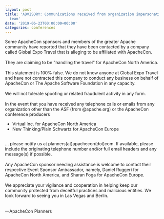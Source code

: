```yaml
---
layout: post
title: 'ADVISORY: Communications received from organization impersonating ApacheCon
  team'
date: '2019-06-23T00:00:00+00:00'
categories: conferences
---
```

<div>Some ApacheCon sponsors and members of the greater Apache community have reported that they have been contacted by a company called Global Expo Travel that is alleging to be affiliated with ApacheCon.</div> 
  <div><br /></div> 
  <div>They are claiming to be &quot;handling the travel&quot; for ApacheCon North America.</div> 
  <div><br /></div> 
  <div>This statement is 100% false. We do not know anyone at Global Expo Travel and have not contracted this company to conduct any business on behalf of ApacheCon or The Apache Software Foundation in any capacity.</div> 
  <div><br /></div> 
  <div>We will not tolerate spoofing or related fraudulent activity in any form.</div> 
  <div><br /></div> 
  <div>In the event that you have received any telephone calls or emails from any organization other than the ASF (from @apache.org) or the ApacheCon conference producers</div> 
  <div> 
    <ul> 
      <li>Virtual Inc. for ApacheCon North America</li> 
      <li>New Thinking/Plain Schwartz for ApacheCon Europe</li> 
    </ul> 
  </div> 
  <div><br /></div> 
  <div>... please notify us at planners(at)apachecon(dot)com. If available, please include the originating telephone number and/or full email headers and any message(s) if possible.</div> 
  <div><br /></div> 
  <div>Any ApacheCon sponsor needing assistance is welcome to contact their respective Event Sponsor Ambassador, namely, Daniel Ruggeri for ApacheCon North America, and Sharan Foga for ApacheCon Europe.</div> 
  <div><br /></div> 
  <div>We appreciate your vigilance and cooperation in helping keep our community protected from deceitful practices and malicious entities. We look forward to seeing you in Las Vegas and Berlin.</div> 
  <div><br /></div> 
  <div><br /></div> 
  <div>—ApacheCon Planners</div> 
  <div><br /></div>
